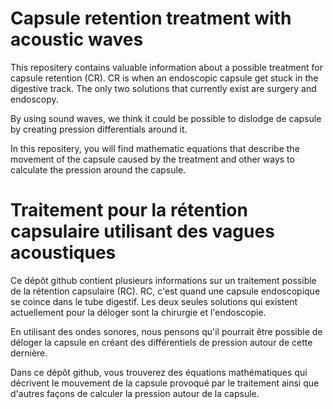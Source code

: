 # Capsule retention treatment with acoustic waves

This repositery contains valuable information about a possible treatment for capsule retention (CR). CR is when an endoscopic capsule get stuck in the digestive track. The only two solutions that currently exist are surgery and endoscopy. 

By using sound waves, we think it could be possible to dislodge de capsule by creating pression differentials around it.

In this repositery, you will find mathematic equations that describe the movement of the capsule caused by the treatment and other ways to calculate the pression around the capsule.


# Traitement pour la rétention capsulaire utilisant des vagues acoustiques

Ce dépôt github contient plusieurs informations sur un traitement possible de la rétention capsulaire (RC). RC, c'est quand une capsule endoscopique se coince dans le tube digestif. Les deux seules solutions qui existent actuellement pour la déloger sont la chirurgie et l'endoscopie.

En utilisant des ondes sonores, nous pensons qu'il pourrait être possible de déloger la capsule en créant des différentiels de pression autour de cette dernière.

Dans ce dépôt github, vous trouverez des équations mathématiques qui décrivent le mouvement de la capsule provoqué par le traitement ainsi que d'autres façons de calculer la pression autour de la capsule.
